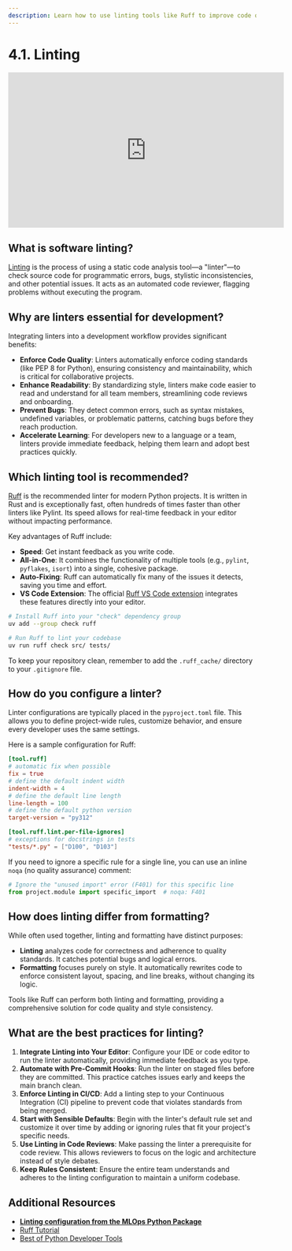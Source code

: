 ```yaml
---
description: Learn how to use linting tools like Ruff to improve code quality, enforce standards, and catch errors early. This guide covers configuration, best practices, and automation for maintaining a clean and reliable codebase.
---
```


# 4.1. Linting

<iframe class="youtube" width="560" height="315" src="https://www.youtube.com/embed/lQ0rWXBObAk?si=QLx-yXeL1P-QmJBP" title="YouTube video player" frameborder="0" allow="accelerometer; autoplay; clipboard-write; encrypted-media; gyroscope; picture-in-picture; web-share" referrerpolicy="strict-origin-when-cross-origin" allowfullscreen></iframe>

## What is software linting?

[Linting](https://en.wikipedia.org/wiki/Lint_(software)) is the process of using a static code analysis tool—a "linter"—to check source code for programmatic errors, bugs, stylistic inconsistencies, and other potential issues. It acts as an automated code reviewer, flagging problems without executing the program.

## Why are linters essential for development?

Integrating linters into a development workflow provides significant benefits:

- **Enforce Code Quality**: Linters automatically enforce coding standards (like PEP 8 for Python), ensuring consistency and maintainability, which is critical for collaborative projects.
- **Enhance Readability**: By standardizing style, linters make code easier to read and understand for all team members, streamlining code reviews and onboarding.
- **Prevent Bugs**: They detect common errors, such as syntax mistakes, undefined variables, or problematic patterns, catching bugs before they reach production.
- **Accelerate Learning**: For developers new to a language or a team, linters provide immediate feedback, helping them learn and adopt best practices quickly.

## Which linting tool is recommended?

[Ruff](https://docs.astral.sh/ruff/) is the recommended linter for modern Python projects. It is written in Rust and is exceptionally fast, often hundreds of times faster than other linters like Pylint. Its speed allows for real-time feedback in your editor without impacting performance.

Key advantages of Ruff include:
- **Speed**: Get instant feedback as you write code.
- **All-in-One**: It combines the functionality of multiple tools (e.g., `pylint`, `pyflakes`, `isort`) into a single, cohesive package.
- **Auto-Fixing**: Ruff can automatically fix many of the issues it detects, saving you time and effort.
- **VS Code Extension**: The official [Ruff VS Code extension](https://marketplace.visualstudio.com/items?itemName=charliermarsh.ruff) integrates these features directly into your editor.

```bash
# Install Ruff into your "check" dependency group
uv add --group check ruff

# Run Ruff to lint your codebase
uv run ruff check src/ tests/
```

To keep your repository clean, remember to add the `.ruff_cache/` directory to your `.gitignore` file.

## How do you configure a linter?

Linter configurations are typically placed in the `pyproject.toml` file. This allows you to define project-wide rules, customize behavior, and ensure every developer uses the same settings.

Here is a sample configuration for Ruff:

```toml
[tool.ruff]
# automatic fix when possible
fix = true
# define the default indent width
indent-width = 4
# define the default line length
line-length = 100
# define the default python version
target-version = "py312"

[tool.ruff.lint.per-file-ignores]
# exceptions for docstrings in tests
"tests/*.py" = ["D100", "D103"]
```

If you need to ignore a specific rule for a single line, you can use an inline `noqa` (no quality assurance) comment:

```python
# Ignore the "unused import" error (F401) for this specific line
from project.module import specific_import  # noqa: F401
```

## How does linting differ from formatting?

While often used together, linting and formatting have distinct purposes:
- **Linting** analyzes code for correctness and adherence to quality standards. It catches potential bugs and logical errors.
- **Formatting** focuses purely on style. It automatically rewrites code to enforce consistent layout, spacing, and line breaks, without changing its logic.

Tools like Ruff can perform both linting and formatting, providing a comprehensive solution for code quality and style consistency.

## What are the best practices for linting?

1.  **Integrate Linting into Your Editor**: Configure your IDE or code editor to run the linter automatically, providing immediate feedback as you type.
2.  **Automate with Pre-Commit Hooks**: Run the linter on staged files before they are committed. This practice catches issues early and keeps the main branch clean.
3.  **Enforce Linting in CI/CD**: Add a linting step to your Continuous Integration (CI) pipeline to prevent code that violates standards from being merged.
4.  **Start with Sensible Defaults**: Begin with the linter's default rule set and customize it over time by adding or ignoring rules that fit your project's specific needs.
5.  **Use Linting in Code Reviews**: Make passing the linter a prerequisite for code review. This allows reviewers to focus on the logic and architecture instead of style debates.
6.  **Keep Rules Consistent**: Ensure the entire team understands and adheres to the linting configuration to maintain a uniform codebase.

## Additional Resources

- **[Linting configuration from the MLOps Python Package](https://github.com/fmind/mlops-python-package/blob/main/pyproject.toml)**
- [Ruff Tutorial](https://docs.astral.sh/ruff/tutorial/)
- [Best of Python Developer Tools](https://github.com/ml-tooling/best-of-python-dev)
